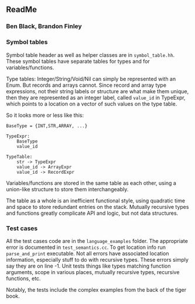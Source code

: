 ## ReadMe
### Ben Black, Brandon Finley


### Symbol tables

Symbol table header as well as helper classes are in `symbol_table.hh`. These symbol tables have separate tables for types and for variables/functions.

Type tables: Integer/String/Void/Nil can simply be represented with an Enum. But records and arrays cannot. Since record and array type expressions, not their string labels or structure are what make them unique, then they are represented as an integer label, called `value_id` in TypeExpr, which points to a location on a vector of such values on the type table.

So it looks more or less like this:

    BaseType = {INT,STR,ARRAY, ...}

    TypeExpr:
        BaseType
        value_id

    TypeTable:
        str -> TypeExpr
        value_id -> ArrayExpr
        value_id -> RecordExpr

Variables/functions are stored in the same table as each other, using a union-like structure to store them interchangeably.

The table as a whole is an inefficient functional style, using quadratic time and space to store redundant entries on the stack. Mutually recursive types and functions greatly complicate API and logic, but not data structures.

### Test cases

All the test cases code are in the `language_examples` folder. The appropriate error is documented in `test_semantics.cc`. To get location info run `parse_and_print` executable. Not all errors have associated location information, especially stuff to do with recursive types. These errors simply say they are on line -1. Unit tests things like types matching function arguments, scope in various places, mutually recursive types, recursive functions, etc.

Notably, the tests include the complex examples from the back of the tiger book.
